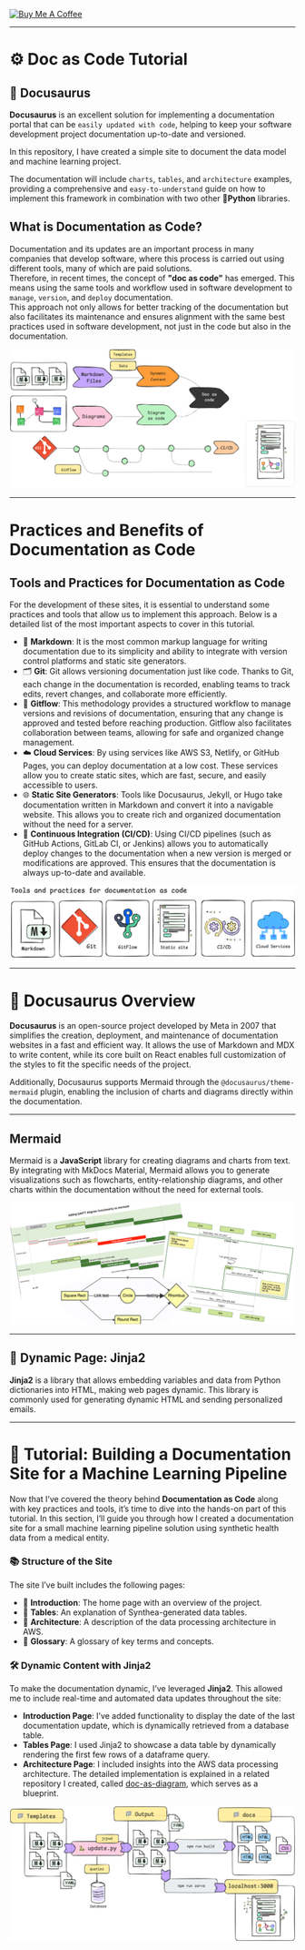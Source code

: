 [![Buy Me A Coffee](https://img.shields.io/badge/Buy%20Me%20A%20Coffee-support%20my%20work-FFDD00?style=flat&labelColor=101010&logo=buy-me-a-coffee&logoColor=white)](https://www.buymeacoffee.com/r0mymendez)

---

# ⚙️ Doc as Code Tutorial

## 🚀 Docusaurus  
**Docusaurus** is an excellent solution for implementing a documentation portal that can be `easily updated with code`, helping to keep your software development project documentation up-to-date and versioned.  

In this repository, I have created a simple site to document the data model and machine learning project.  

The documentation will include `charts`, `tables`, and `architecture` examples, providing a comprehensive and `easy-to-understand` guide on how to implement this framework in combination with two other **🐍Python** libraries.

## What is Documentation as Code?  
Documentation and its updates are an important process in many companies that develop software, where this process is carried out using different tools, many of which are paid solutions.  
Therefore, in recent times, the concept of **"doc as code"** has emerged. This means using the same tools and workflow used in software development to `manage`, `version`, and `deploy` documentation.  
This approach not only allows for better tracking of the documentation but also facilitates its maintenance and ensures alignment with the same best practices used in software development, not just in the code but also in the documentation.

![img-preview](img/preview.png)


---

# Practices and Benefits of Documentation as Code

## Tools and Practices for Documentation as Code

For the development of these sites, it is essential to understand some practices and tools that allow us to implement this approach. Below is a detailed list of the most important aspects to cover in this tutorial.

- 📝 **Markdown**: It is the most common markup language for writing documentation due to its simplicity and ability to integrate with version control platforms and static site generators.
- 🗂️ **Git**: Git allows versioning documentation just like code. Thanks to Git, each change in the documentation is recorded, enabling teams to track edits, revert changes, and collaborate more efficiently.
- 🔄 **Gitflow**: This methodology provides a structured workflow to manage versions and revisions of documentation, ensuring that any change is approved and tested before reaching production. Gitflow also facilitates collaboration between teams, allowing for safe and organized change management.
- ☁️ **Cloud Services**: By using services like AWS S3, Netlify, or GitHub Pages, you can deploy documentation at a low cost. These services allow you to create static sites, which are fast, secure, and easily accessible to users.
- 🌐 **Static Site Generators**: Tools like Docusaurus, Jekyll, or Hugo take documentation written in Markdown and convert it into a navigable website. This allows you to create rich and organized documentation without the need for a server.
- 🚀 **Continuous Integration (CI/CD)**: Using CI/CD pipelines (such as GitHub Actions, GitLab CI, or Jenkins) allows you to automatically deploy changes to the documentation when a new version is merged or modifications are approved. This ensures that the documentation is always up-to-date and available.

![img-tools](img/tools_practices.png)


---

# 🦖 Docusaurus Overview  

**Docusaurus** is an open-source project developed by Meta in 2007 that simplifies the creation, deployment, and maintenance of documentation websites in a fast and efficient way. It allows the use of Markdown and MDX to write content, while its core built on React enables full customization of the styles to fit the specific needs of the project.

Additionally, Docusaurus supports Mermaid through the `@docusaurus/theme-mermaid` plugin, enabling the inclusion of charts and diagrams directly within the documentation.

---

## Mermaid  
Mermaid is a **JavaScript** library for creating diagrams and charts from text. By integrating with MkDocs Material, Mermaid allows you to generate visualizations such as flowcharts, entity-relationship diagrams, and other charts within the documentation without the need for external tools.

![img-preview](img/mermaid.png)

---

## 🧩 Dynamic Page: Jinja2  
**Jinja2** is a library that allows embedding variables and data from Python dictionaries into HTML, making web pages dynamic. This library is commonly used for generating dynamic HTML and sending personalized emails.

---


# 📝 Tutorial: Building a Documentation Site for a Machine Learning Pipeline  

Now that I’ve covered the theory behind **Documentation as Code** along with key practices and tools, it’s time to dive into the hands-on part of this tutorial. In this section, I’ll guide you through how I created a documentation site for a small machine learning pipeline solution using synthetic health data from a medical entity.  

### 📚 Structure of the Site  
The site I’ve built includes the following pages:  

* 📄 **Introduction**: The home page with an overview of the project.  
* 📄 **Tables**: An explanation of Synthea-generated data tables.  
* 📄 **Architecture**: A description of the data processing architecture in AWS.  
* 📄 **Glossary**: A glossary of key terms and concepts.  

### 🛠️ Dynamic Content with Jinja2  

To make the documentation dynamic, I’ve leveraged **Jinja2**. This allowed me to include real-time and automated data updates throughout the site:  

* **Introduction Page**: I’ve added functionality to display the date of the last documentation update, which is dynamically retrieved from a database table.  
* **Tables Page**: I used Jinja2 to showcase a data table by dynamically rendering the first few rows of a dataframe query.  
* **Architecture Page**: I included insights into the AWS data processing architecture. The detailed implementation is explained in a related repository I created, called [doc-as-diagram](https://github.com/r0mymendez/doc-as-diagrams), which serves as a blueprint.  


![Documentation Site Preview](img/docusaurus_build-serve.png)
